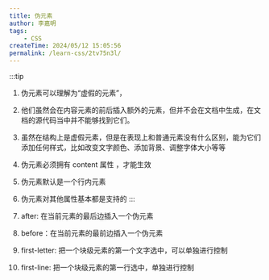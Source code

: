 ```yaml
---
title: 伪元素
author: 李嘉明
tags:
    - CSS
createTime: 2024/05/12 15:05:56
permalink: /learn-css/2tv75n3l/
---
```


:::tip

1. 伪元素可以理解为“虚假的元素”，
2. 他们虽然会在内容元素的前后插入额外的元素，但并不会在文档中生成，在文档的源代码当中并不能够找到它们。
3. 虽然在结构上是虚假元素，但是在表现上和普通元素没有什么区别，能为它们添加任何样式，比如改变文字颜色、添加背景、调整字体大小等等
4. 伪元素必须拥有 content 属性 ，才能生效
5. 伪元素默认是一个行内元素
6. 伪元素对其他属性基本都是支持的
:::

1. after: 在当前元素的最后边插入一个伪元素
2. before：在当前元素的最前边插入一个伪元素
3. first-letter: 把一个块级元素的第一个文字选中，可以单独进行控制
4. first-line: 把一个块级元素的第一行选中，单独进行控制
